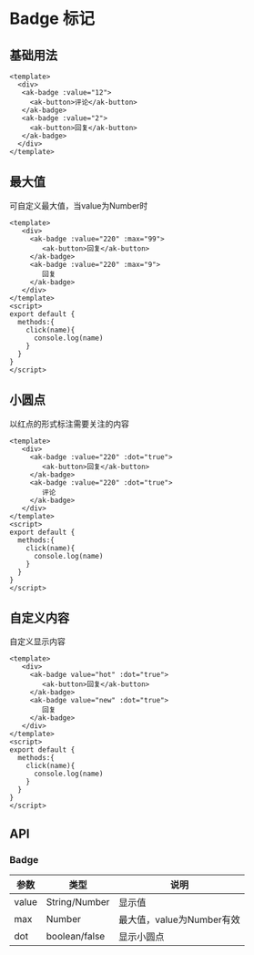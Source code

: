 # Badge 标记

## 基础用法

```vue demo
<template>
  <div>
   <ak-badge :value="12">
     <ak-button>评论</ak-button>
   </ak-badge>
   <ak-badge :value="2">
     <ak-button>回复</ak-button>
   </ak-badge>
  </div>
</template>
```

## 最大值

可自定义最大值，当value为Number时

```vue demo
<template>
   <div>
     <ak-badge :value="220" :max="99">
        <ak-button>回复</ak-button>
     </ak-badge>
     <ak-badge :value="220" :max="9">
        回复
     </ak-badge> 
   </div>
</template>
<script>
export default {
  methods:{
    click(name){
      console.log(name)
    }
  }
}
</script>
```

## 小圆点

以红点的形式标注需要关注的内容

```vue demo
<template>
   <div>
     <ak-badge :value="220" :dot="true">
        <ak-button>回复</ak-button>
     </ak-badge> 
     <ak-badge :value="220" :dot="true">
        评论
     </ak-badge> 
   </div>
</template>
<script>
export default {
  methods:{
    click(name){
      console.log(name)
    }
  }
}
</script>
```

## 自定义内容

自定义显示内容

```vue demo
<template>
   <div>
     <ak-badge value="hot" :dot="true">
        <ak-button>回复</ak-button>
     </ak-badge>
     <ak-badge value="new" :dot="true">
        回复
     </ak-badge>  
   </div>
</template>
<script>
export default {
  methods:{
    click(name){
      console.log(name)
    }
  }
}
</script>
```

## API

### Badge
|参数|类型|说明|
|-|-|-|
|value          | String/Number  |显示值|
|max            | Number         |最大值，value为Number有效|
|dot            | boolean/false  |显示小圆点|
